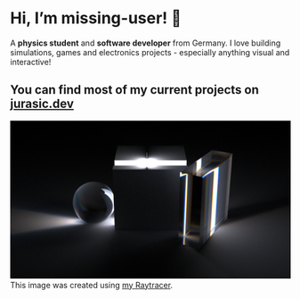 # Hi, I’m missing-user! 👋

A **physics student** and **software developer** from Germany. I love building simulations, games and electronics projects - especially anything visual and interactive!

## You can find most of my current projects on [jurasic.dev](https://jurasic.dev/)

![Image Created with my Raytracer](spectral_planck_dispersion(1).png)
This image was created using [my Raytracer](https://github.com/missing-user/RaytracingWeekend).
<!-- transparent stat banner, full width
![Sitestats banner from pagespeed insights](perfect_sitestats.svg)-->
